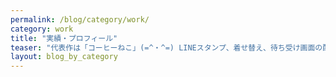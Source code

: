 ```yaml
---
permalink: /blog/category/work/
category: work
title: "実績・プロフィール"
teaser: "代表作は「コーヒーねこ」(=^・^=) LINEスタンプ、着せ替え、待ち受け画面の配布、Androidアプリ、グッズの作成などを行っています！ 他にも、ちいさいねこ、ホルモンねこなど様々なキャラクターがいるよ！ twitter、facebook、instagram、メルカリ、LINE@などもやってるからぜひチェックしてみてね♪"
layout: blog_by_category
---
```


<!--google calendar
<iframe src="https://calendar.google.com/calendar/b/1/embed?showTitle=0&amp;showDate=0&amp;showPrint=0&amp;showTz=0&amp;height=500&amp;wkst=1&amp;hl=ja&amp;bgcolor=%23ffffff&amp;src=m9h10bvbl2pbor2ugk47jkqn4c%40group.calendar.google.com&amp;color=%23875509&amp;src=ja.japanese%23holiday%40group.v.calendar.google.com&amp;color=%2329527A&amp;ctz=Asia%2FTokyo" style="border-width:0" width="600" height="500" frameborder="0" scrolling="no"></iframe>
-->

<!--instagram 

<img src="https://www.instagram.com/p/B0RtICtnF1r/media?size=l" style="">

-->
